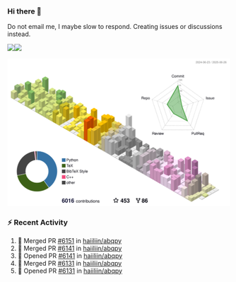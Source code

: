 ### Hi there 👋

Do not email me, I maybe slow to respond. Creating issues or discussions instead.

<a href="https://haiiliin/"><img height="137px" src="https://github-readme-stats.vercel.app/api?username=haiiliin&hide_title=false&hide_border=true&show_icons=true&include_all_commits=true&count_private=true&line_height=21&text_color=000&icon_color=000&bg_color=0,ea6161,ffc64d,fffc4d,52fa5a&theme=graywhite" /><!-- wi*quL3fcV --><img height="137px" src="https://github-readme-stats.vercel.app/api/top-langs/?username=haiiliin&hide=html&hide_title=true&hide_border=true&layout=compact&langs_count=6&text_color=000&icon_color=fff&bg_color=0,52fa5a,4dfcff,c64dff&theme=graywhite" /></a>

![](./profile-3d-contrib/profile-season-animate.svg)

### :zap: Recent Activity

<!--START_SECTION:activity-->
1. 🎉 Merged PR [#6151](https://github.com/haiiliin/abqpy/pull/6151) in [haiiliin/abqpy](https://github.com/haiiliin/abqpy)
2. 🎉 Merged PR [#6141](https://github.com/haiiliin/abqpy/pull/6141) in [haiiliin/abqpy](https://github.com/haiiliin/abqpy)
3. 💪 Opened PR [#6141](https://github.com/haiiliin/abqpy/pull/6141) in [haiiliin/abqpy](https://github.com/haiiliin/abqpy)
4. 🎉 Merged PR [#6131](https://github.com/haiiliin/abqpy/pull/6131) in [haiiliin/abqpy](https://github.com/haiiliin/abqpy)
5. 💪 Opened PR [#6131](https://github.com/haiiliin/abqpy/pull/6131) in [haiiliin/abqpy](https://github.com/haiiliin/abqpy)
<!--END_SECTION:activity-->

